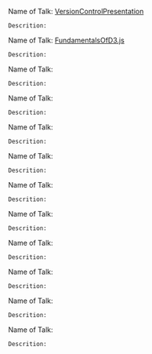

Name of Talk: [VersionControlPresentation](https://github.com/JamieBort/TalksPresentationsWorkshops/tree/master/Version%20Control%20Presentation)
```
Descrition: 
```

Name of Talk: [FundamentalsOfD3.js](https://github.com/JamieBort/TalksPresentationsWorkshops/tree/master/FundamentalsOfD3.js)
```
Descrition: 
```

Name of Talk: []()
```
Descrition: 
```

Name of Talk: []()
```
Descrition: 
```

Name of Talk: []()
```
Descrition: 
```

Name of Talk: []()
```
Descrition: 
```

Name of Talk: []()
```
Descrition: 
```

Name of Talk: []()
```
Descrition: 
```

Name of Talk: []()
```
Descrition: 
```

Name of Talk: []()
```
Descrition: 
```

Name of Talk: []()
```
Descrition: 
```

Name of Talk: []()
```
Descrition: 
```